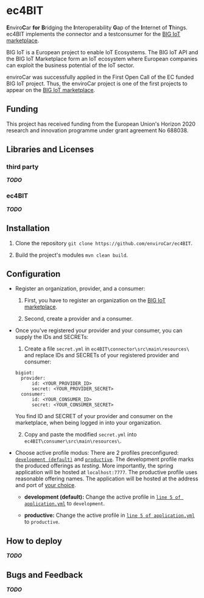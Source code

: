# ec4BIT

**E**nviro**C**ar **for** **B**ridging the **I**nteroperability **G**ap of the **I**nternet of **T**hings. ec4BIT
implements the connector and a testconsumer for the [BIG IoT marketplace](https://market.big-iot.org/). 

BIG IoT is a European project to enable IoT Ecosystems. The BIG IoT API and the BIG IoT Marketplace form an IoT 
ecosystem where European companies can exploit the business potential of the IoT sector.

enviroCar was successfully applied in the First Open Call of the EC funded BIG IoT project. Thus, the enviroCar 
project is one of the first projects to appear on the [BIG IoT marketplace](https://market.big-iot.org/).

## Funding

This project has received funding from the European Union's Horizon 2020 research and innovation programme 
under grant agreement No 688038.

## Libraries and Licenses

### third party
**_TODO_**

### ec4BIT
**_TODO_**

## Installation

1. Clone the repository `git clone https://github.com/enviroCar/ec4BIT`.

2. Build the project's modules `mvn clean build`.

## Configuration

* Register an organization, provider, and a consumer:

  1. First, you have to register an organization on the [BIG IoT marketplace](https://market.big-iot.org/). 

  2. Second, create a provider and a consumer.

* Once you've registered your provider and your consumer, you can supply the IDs and SECRETs:

  1. Create a file `secret.yml` in `ec4BIT\connector\src\main\resources\` and replace IDs and SECRETs of your registered 
  provider and consumer:

  ```
  bigiot:
    provider:
        id: <YOUR_PROVIDER_ID>
        secret: <YOUR_PROVIDER_SECRET>
    consumer:
        id: <YOUR_CONSUMER_ID>
        secret: <YOUR_CONSUMER_SECRET>
  ```
  You find ID and SECRET of your provider and consumer on the marketplace, when being logged in into your organization.

  2. Copy and paste the modified `secret.yml` into `ec4BIT\consumer\src\main\resources\`.

* Choose active profile modus:
There are 2 profiles preconfigured: [`development (default)`](https://github.com/enviroCar/ec4BIT/blob/master/connector/src/main/resources/application.yml#L22L44) 
and [`productive`](https://github.com/enviroCar/ec4BIT/blob/master/connector/src/main/resources/application.yml#L48L70). The development profile
marks the produced offerings as *testing*. More importantly, the spring application will be hosted at `localhost:7777`. The productive profile
uses reasonable offering names. The application will be hosted at the address and port of [your choice](https://github.com/enviroCar/ec4BIT/blob/master/connector/src/main/resources/application.yml#L52L53).


  * **development (default):**
  Change the active profile in [`line 5 of application.yml`](https://github.com/enviroCar/ec4BIT/blob/master/connector/src/main/resources/application.yml#L5) to `development`.
  
  * **productive:**
  Change the active profile in [`line 5 of application.yml`](https://github.com/enviroCar/ec4BIT/blob/master/connector/src/main/resources/application.yml#L5) to `productive`.
  
## How to deploy
**_TODO_**

## Bugs and Feedback
**_TODO_**

